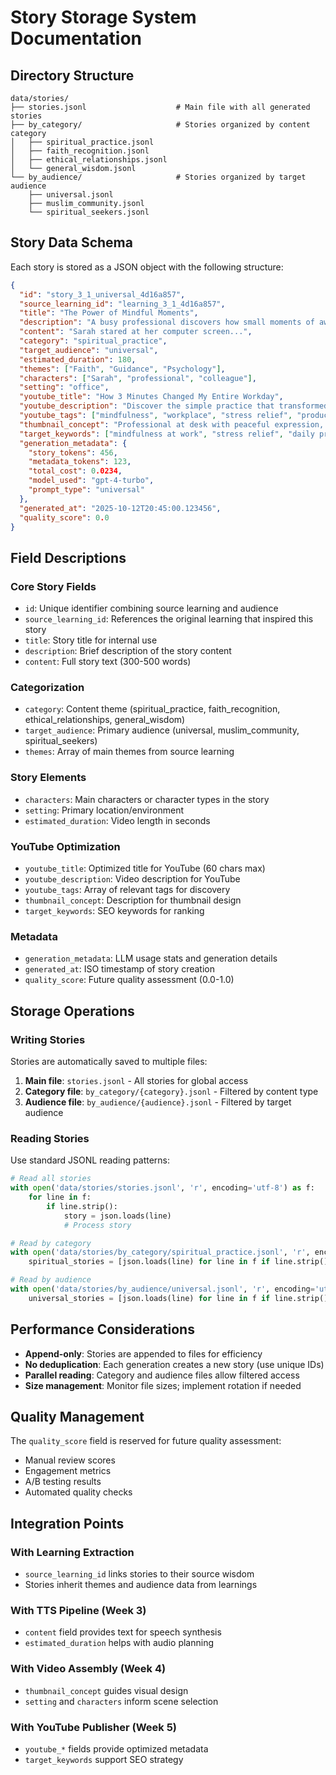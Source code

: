 # Story Storage System Documentation

## Directory Structure

```
data/stories/
├── stories.jsonl                    # Main file with all generated stories
├── by_category/                     # Stories organized by content category
│   ├── spiritual_practice.jsonl
│   ├── faith_recognition.jsonl
│   ├── ethical_relationships.jsonl
│   └── general_wisdom.jsonl
└── by_audience/                     # Stories organized by target audience
    ├── universal.jsonl
    ├── muslim_community.jsonl
    └── spiritual_seekers.jsonl
```

## Story Data Schema

Each story is stored as a JSON object with the following structure:

```json
{
  "id": "story_3_1_universal_4d16a857",
  "source_learning_id": "learning_3_1_4d16a857",
  "title": "The Power of Mindful Moments",
  "description": "A busy professional discovers how small moments of awareness transform their day",
  "content": "Sarah stared at her computer screen...",
  "category": "spiritual_practice",
  "target_audience": "universal",
  "estimated_duration": 180,
  "themes": ["Faith", "Guidance", "Psychology"],
  "characters": ["Sarah", "professional", "colleague"],
  "setting": "office",
  "youtube_title": "How 3 Minutes Changed My Entire Workday",
  "youtube_description": "Discover the simple practice that transformed stress into peace...",
  "youtube_tags": ["mindfulness", "workplace", "stress relief", "productivity"],
  "thumbnail_concept": "Professional at desk with peaceful expression, warm lighting",
  "target_keywords": ["mindfulness at work", "stress relief", "daily practice"],
  "generation_metadata": {
    "story_tokens": 456,
    "metadata_tokens": 123,
    "total_cost": 0.0234,
    "model_used": "gpt-4-turbo",
    "prompt_type": "universal"
  },
  "generated_at": "2025-10-12T20:45:00.123456",
  "quality_score": 0.0
}
```

## Field Descriptions

### Core Story Fields
- `id`: Unique identifier combining source learning and audience
- `source_learning_id`: References the original learning that inspired this story
- `title`: Story title for internal use
- `description`: Brief description of the story content
- `content`: Full story text (300-500 words)

### Categorization
- `category`: Content theme (spiritual_practice, faith_recognition, ethical_relationships, general_wisdom)
- `target_audience`: Primary audience (universal, muslim_community, spiritual_seekers)
- `themes`: Array of main themes from source learning

### Story Elements
- `characters`: Main characters or character types in the story
- `setting`: Primary location/environment
- `estimated_duration`: Video length in seconds

### YouTube Optimization
- `youtube_title`: Optimized title for YouTube (60 chars max)
- `youtube_description`: Video description for YouTube
- `youtube_tags`: Array of relevant tags for discovery
- `thumbnail_concept`: Description for thumbnail design
- `target_keywords`: SEO keywords for ranking

### Metadata
- `generation_metadata`: LLM usage stats and generation details
- `generated_at`: ISO timestamp of story creation
- `quality_score`: Future quality assessment (0.0-1.0)

## Storage Operations

### Writing Stories
Stories are automatically saved to multiple files:
1. **Main file**: `stories.jsonl` - All stories for global access
2. **Category file**: `by_category/{category}.jsonl` - Filtered by content type
3. **Audience file**: `by_audience/{audience}.jsonl` - Filtered by target audience

### Reading Stories
Use standard JSONL reading patterns:

```python
# Read all stories
with open('data/stories/stories.jsonl', 'r', encoding='utf-8') as f:
    for line in f:
        if line.strip():
            story = json.loads(line)
            # Process story

# Read by category
with open('data/stories/by_category/spiritual_practice.jsonl', 'r', encoding='utf-8') as f:
    spiritual_stories = [json.loads(line) for line in f if line.strip()]

# Read by audience
with open('data/stories/by_audience/universal.jsonl', 'r', encoding='utf-8') as f:
    universal_stories = [json.loads(line) for line in f if line.strip()]
```

## Performance Considerations

- **Append-only**: Stories are appended to files for efficiency
- **No deduplication**: Each generation creates a new story (use unique IDs)
- **Parallel reading**: Category and audience files allow filtered access
- **Size management**: Monitor file sizes; implement rotation if needed

## Quality Management

The `quality_score` field is reserved for future quality assessment:
- Manual review scores
- Engagement metrics
- A/B testing results
- Automated quality checks

## Integration Points

### With Learning Extraction
- `source_learning_id` links stories to their source wisdom
- Stories inherit themes and audience data from learnings

### With TTS Pipeline (Week 3)
- `content` field provides text for speech synthesis
- `estimated_duration` helps with audio planning

### With Video Assembly (Week 4)
- `thumbnail_concept` guides visual design
- `setting` and `characters` inform scene selection

### With YouTube Publisher (Week 5)
- `youtube_*` fields provide optimized metadata
- `target_keywords` support SEO strategy